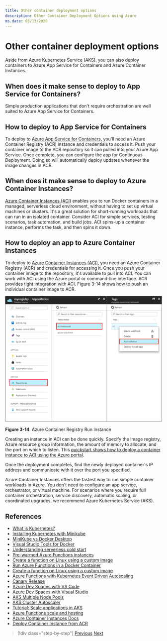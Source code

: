 ```yaml
---
title: Other container deployment options
description: Other Container Deployment Options using Azure
ms.date: 05/13/2020
---
```


# Other container deployment options

Aside from Azure Kubernetes Service (AKS), you can also deploy containers to Azure App Service for Containers and Azure Container Instances.

## When does it make sense to deploy to App Service for Containers?

Simple production applications that don't require orchestration are well suited to Azure App Service for Containers.

## How to deploy to App Service for Containers

To deploy to [Azure App Service for Containers](https://azure.microsoft.com/services/app-service/containers/), you'll need an Azure Container Registry (ACR) instance and credentials to access it. Push your container image to the ACR repository so it can pulled into your Azure App Service. Once complete, you can configure the app for Continuous Deployment. Doing so will automatically deploy updates whenever the image changes in ACR.

## When does it make sense to deploy to Azure Container Instances?

[Azure Container Instances (ACI)](https://azure.microsoft.com/services/container-instances/) enables you to run Docker containers in a managed, serverless cloud environment, without having to set up virtual machines or clusters. It's a great solution for short-running workloads that can run in an isolated container. Consider ACI for simple services, testing scenarios, task automation, and build jobs. ACI spins-up a container instance, performs the task, and then spins it down.

## How to deploy an app to Azure Container Instances

To deploy to [Azure Container Instances (ACI)](/azure/container-instances/), you need an Azure Container Registry (ACR) and credentials for accessing it. Once you push your container image to the repository, it's available to pull into ACI. You can work with ACI using the Azure portal or command-line interface. ACR provides tight integration with ACI. Figure 3-14 shows how to push an individual container image to ACR.

![Azure Container Registry Run Instance](./media/acr-runinstance-contextmenu.png)

**Figure 3-14**. Azure Container Registry Run Instance

Creating an instance in ACI can be done quickly. Specify the image registry, Azure resource group information, the amount of memory to allocate, and the port on which to listen. This [quickstart shows how to deploy a container instance to ACI using the Azure portal](/azure/container-instances/container-instances-quickstart-portal).

Once the deployment completes, find the newly deployed container's IP address and communicate with it over the port you specified.

Azure Container Instances offers the fastest way to run simple container workloads in Azure. You don't need to configure an app service, orchestrator, or virtual machine. For scenarios where you require full container orchestration, service discovery, automatic scaling, or coordinated upgrades, we recommend Azure Kubernetes Service (AKS).

## References

- [What is Kubernetes?](https://blog.newrelic.com/engineering/what-is-kubernetes/)
- [Installing Kubernetes with Minikube](https://kubernetes.io/docs/setup/learning-environment/minikube/)
- [MiniKube vs Docker Desktop](https://medium.com/containers-101/local-kubernetes-for-windows-minikube-vs-docker-desktop-25a1c6d3b766)
- [Visual Studio Tools for Docker](/dotnet/standard/containerized-lifecycle-architecture/design-develop-containerized-apps/visual-studio-tools-for-docker)
- [Understanding serverless cold start](https://azure.microsoft.com/blog/understanding-serverless-cold-start/)
- [Pre-warmed Azure Functions instances](/azure/azure-functions/functions-premium-plan#pre-warmed-instances)
- [Create a function on Linux using a custom image](/azure/azure-functions/functions-create-function-linux-custom-image)
- [Run Azure Functions in a Docker Container](https://markheath.net/post/azure-functions-docker)
- [Create a function on Linux using a custom image](/azure/azure-functions/functions-create-function-linux-custom-image)
- [Azure Functions with Kubernetes Event Driven Autoscaling](/azure/azure-functions/functions-kubernetes-keda)
- [Canary Release](https://martinfowler.com/bliki/CanaryRelease.html)
- [Azure Dev Spaces with VS Code](/azure/dev-spaces/quickstart-netcore)
- [Azure Dev Spaces with Visual Studio](/azure/dev-spaces/quickstart-netcore-visualstudio)
- [AKS Multiple Node Pools](/azure/aks/use-multiple-node-pools)
- [AKS Cluster Autoscaler](/azure/aks/cluster-autoscaler)
- [Tutorial: Scale applications in AKS](/azure/aks/tutorial-kubernetes-scale)
- [Azure Functions scale and hosting](/azure/azure-functions/functions-scale)
- [Azure Container Instances Docs](/azure/container-instances/)
- [Deploy Container Instance from ACR](/azure/container-instances/container-instances-using-azure-container-registry#deploy-with-azure-portal)

>[!div class="step-by-step"]
>[Previous](scale-containers-serverless.md)
>[Next](communication-patterns.md)
